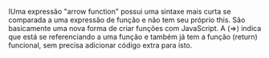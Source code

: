 IUma expressão "arrow function" possui uma sintaxe mais curta se comparada a uma expressão de função e não tem seu próprio this.
São basicamente uma nova forma de criar funções com JavaScript. A (=>) indica que está se referenciando a uma função e também já tem a função (return) funcional, sem precisa adicionar código extra para isto.
